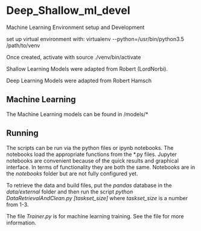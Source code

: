 # Deep_Shallow_ml_devel
Machine Learning Environment setup and Development

set up virtual environment with:
virtualenv --python=/usr/bin/python3.5 /path/to/venv

Once created, activate with
source ./venv/bin/activate 

Shallow Learning Models were adapted from Robert (LordNorbi).

Deep Learning Models were adapted from Robert Hamsch



## Machine Learning

The Machine Learning models can be found in /models/*

## Running

The scripts can be run via the python files or ipynb notebooks. The notebooks load the appropriate functions from the
*.py files. Jupyter notebooks are convenient because of the quick results and graphical interface. In terms of functionality
they are both the same. Notebooks are in the *notebooks* folder but are not fully configured yet. 

To retrieve the data and build files, put the *pandas* database in the *data/external* folder and then run the script 
*python DataRetrievalAndClean.py [taskset_size]* where *taskset_size* is a number from 1-3. 

The file *Trainer.py* is for machine learning training. See the file for more information. 
